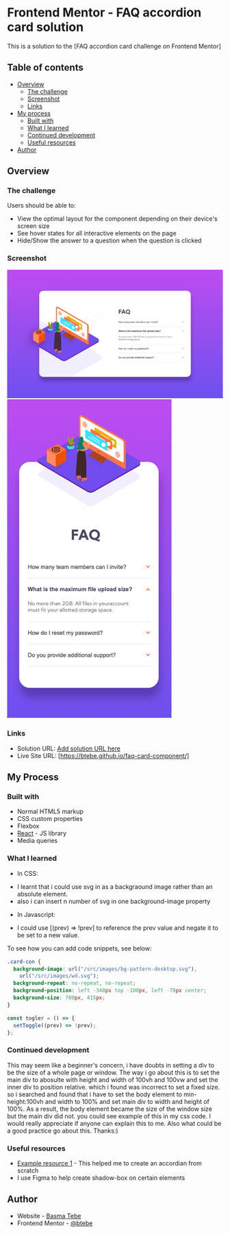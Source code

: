 # Frontend Mentor - FAQ accordion card solution

This is a solution to the [FAQ accordion card challenge on Frontend Mentor]

## Table of contents

- [Overview](#overview)
  - [The challenge](#the-challenge)
  - [Screenshot](#screenshot)
  - [Links](#links)
- [My process](#my-process)
  - [Built with](#built-with)
  - [What I learned](#what-i-learned)
  - [Continued development](#continued-development)
  - [Useful resources](#useful-resources)
- [Author](#author)

## Overview

### The challenge

Users should be able to:

- View the optimal layout for the component depending on their device's screen size
- See hover states for all interactive elements on the page
- Hide/Show the answer to a question when the question is clicked

### Screenshot

![desktop version](./screenshot/faq-desktop.png)
![mobile version](./screenshot/faq-mobile.png)

### Links

- Solution URL: [Add solution URL here](https://your-solution-url.com)
- Live Site URL: [https://btebe.github.io/faq-card-component/]

## My Process

### Built with

- Normal HTML5 markup
- CSS custom properties
- Flexbox
- [React](https://reactjs.org/) - JS library
- Media queries

### What I learned

- In CSS:

* I learnt that i could use svg in as a backgraound image rather than an absolute element.
* also i can insert n number of svg in one background-image property

- In Javascript:

* I could use [(prev) => !prev] to reference the prev value and negate it to be set to a new value.

To see how you can add code snippets, see below:

```css
.card-con {
  background-image: url("/src/images/bg-pattern-desktop.svg"),
    url("/src/images/wd.svg");
  background-repeat: no-repeat, no-repeat;
  background-position: left -340px top -100px, left -70px center;
  background-size: 700px, 415px;
}
```

```js
const togler = () => {
  setToggle((prev) => !prev);
};
```

### Continued development

This may seem like a beginner's concern, i have doubts in setting a div to be the size of a whole page or window. The way i go about this is to set the main div to abosulte with height and width of 100vh and 100vw and set the inner div to position relative. which i found was incorrect to set a fixed size. so i searched and found that i have to set the body element to min-height:100vh and width to 100% and set main div to width and height of 100%. As a result, the body element became the size of the window size but the main div did not. you could see example of this in my css code. I would really appreciate if anyone can explain this to me. Also what could be a good practice go about this. Thanks:)

### Useful resources

- [Example resource 1](https://www.w3schools.com/howto/howto_js_accordion.asp) - This helped me to create an accordian from scratch
- I use Figma to help create shadow-box on certain elements

## Author

- Website - [Basma Tebe](https://www.your-site.com)
- Frontend Mentor - [@btebe](https://www.frontendmentor.io/profile/btebe)
